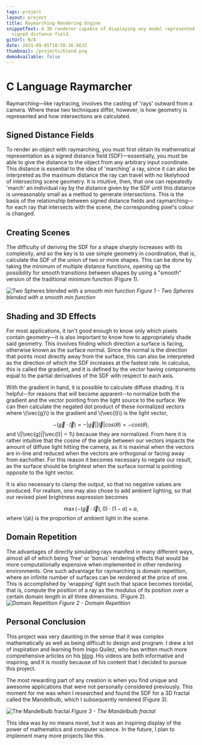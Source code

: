 ```yaml
---
tags: project
layout: project
title: Raymarching Rendering Engine
snippetText: A 3D renderer capable of displaying any model represented by a
  signed distance field.
gitUrl: N/A
date: 2021-09-05T18:58:16.663Z
thumbnail: /projects/blend.png
demoAvailable: false
---
```


<script type="text/javascript" src="https://cdnjs.cloudflare.com/ajax/libs/mathjax/3.2.0/es5/latest.min.js"></script>
# C Language Raymarcher

Raymarching—like raytracing, involves the casting of 'rays' outward from a camera. Where these two techniques differ, however, is how geometry is represented and how intersections are calculated.

## Signed Distance Fields

To render an object with raymarching, you must first obtain its mathematical representation as a signed distance field (SDF)—essentially, you must be able to give the distance to the object from any arbitrary input coordinate. This distance is essential to the idea of 'marching' a ray, since it can also be interpreted as the maximum distance the ray can travel with no likelyhood of intersecting scene geometry. It is intuitive, then, that one can repeatedly 'march' an individual ray by the distance given by the SDF until this distance is unreasonably small as a method to generate intersections. This is the basis of the relationship between signed distance fields and raymarching—for each ray that intersects with the scene, the corresponding pixel's colour is changed.

## Creating Scenes

The difficulty of deriving the SDF for a shape sharply increases with its complexity, and so the key is to use simple geometry in coordination, that is, calculate the SDF of the union of two or more shapes. This can be done by taking the minimum of multiple distance functions, opening up the possibility for smooth transitions between shapes by using a "smooth" version of the traditional minimum function (Figure 1).

![](/projects/blend.png "Two Spheres blended with a smooth min function")
<i>Figure 1 - Two Spheres blended with a smooth min function</i>

## Shading and 3D Effects

For most applications, it isn't good enough to know only which pixels contain geometry—it is also important to know how to appropriately shade said geometry. This involves finding which direction a surface is facing, otherwise known as the surface normal. Since the normal is the direction that points most directly away from the surface, this can also be interpreted as the direction of which the SDF increases at the fastest rate. In calculus, this is called the gradient, and it is defined by the vector having components equal to the partial derivatives of the SDF with respect to each axis.

With the gradient in hand, it is possible to calculate diffuse shading. It is helpful--for reasons that will become apparent--to normalize both the gradient and the vector pointing from the light source to the surface. We can then calculate the negated dot product of these normalized vectors where \\(\vec{g}\\) is the gradient and \\(\vec{l}\\) is the light vector,

$$-(\vec{g} \cdot \vec{l}) = -|\vec{g}||\vec{l}|cos(\theta) = -cos(\theta),$$
and \\(|\vec{g}||\vec{l}| = 1\\) because they are normalized. From here it is rather intuitive that the cosine of the angle between our vectors impacts the amount of diffuse light hitting the camera, as it is maximal when the vectors are in-line and reduced when the vectors are orthogonal or facing away from eachother. For this reason it becomes necessary to negate our result, as the surface should be brightest when the surface normal is pointing opposite to the light vector.

It is also necessary to clamp the output, so that no negative values are produced. For realism, one may also chose to add ambient lighting, so that our revised pixel brightness expression becomes

$$\max(-(\vec{g} \cdot \vec{l}), 0) \cdot (1 - a) + a,$$
where \\(a\\) is the proportion of ambient light in the scene.

## Domain Repetition
The advantages of directly simulating rays manifest in many different ways, almost all of which being 'free' or 'bonus' rendering effects that would be more computationally expensive when implemented in other rendering environments. One such advantage for raymarching is domain repetition, where an infinite number of surfaces can be rendered at the price of one. This is accomplished by 'wrapping' light such that space becomes toroidal, that is, compute the position of a ray as the modulus of its position over a certain domain length in all three dimensions. (Figure 2).
![](/projects/3d-infinite.png "Domain Repetition")
<i>Figure 2 - Domain Repetition</i>


## Personal Conclusion
This project was very daunting in the sense that it was complex mathematically as well as being difficult to design and program. I drew a lot of inspiration and learning from Inigo Quilez, who has written much more comprehensive articles on his [blog](https://www.iquilezles.org/index.html "Inigo's blog"). His videos are both informative and inspiring, and it is mostly because of his content that I decided to pursue this project.

The most rewarding part of any creation is when you find unique and awesome applications that were not personally considered previously. This moment for me was when I researched and found the SDF for a 3D fractal called the Mandelbulb, which I subsequently rendered (Figure 3).

![](/projects/bulb.png "The Mandelbulb fractal")
<i>Figure 3 - The Mandelbulb fractal</i>

This idea was by no means novel, but it was an inspiring display of the power of mathematics and computer science. In the future, I plan to implement many more projects like this. 
<!-- ![](/projects/3d-infinite.png "Infinite spheres rendered with domain repetition") -->
